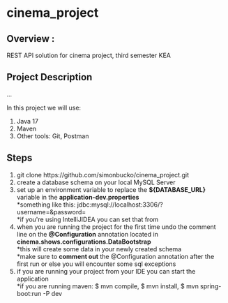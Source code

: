 # cinema_project
 
## Overview :
REST API solution for cinema project, third semester KEA

## Project Description
...

In this project we will use:
<ol>
  <li>Java 17</li>
  <li>Maven</li>
  <li>Other tools: Git, Postman</li>
 </ol>
 
 ## Steps
  <ol>
  <li>git clone https://github.com/simonbucko/cinema_project.git</li>
  <li>create a database schema on your local MySQL Server</li>
 <li>set up an environment variable to replace the <b>${DATABASE_URL}</b> variable in the <b>application-dev.properties</b></li>
      *something like this: jdbc:mysql://localhost:3306/<schema_name>?username=<your_db_username>&password=<your_db_password>
      <br/>
      *if you're using IntelliJIDEA you can set that from <Edit Configuration>
  <li>when you are running the project for the first time undo the comment line on the <b>@Configuration</b> annotation located in        <b>cinema.shows.configurations.DataBootstrap</b></li>
      *this will create some data in your newly created schema
      <br/>
 *make sure to <b>comment out</b> the @Configuration annotation after the first run or else you will encounter some sql exceptions
  <li>if you are running your project from your IDE you can start the application</li>
      *if you are running maven: $ mvn compile, $ mvn install, $ mvn spring-boot:run -P dev
 </ol>
 

 
